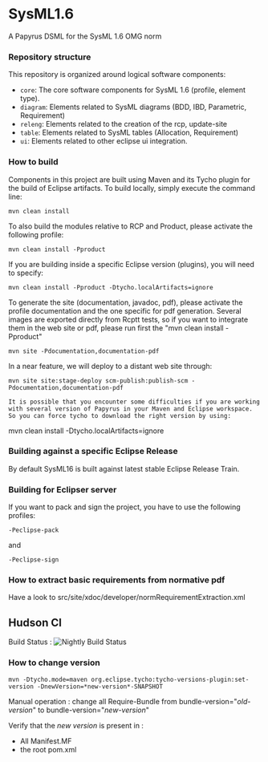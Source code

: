 # SysML1.6
A Papyrus DSML for the SysML 1.6 OMG norm

### Repository structure ###

This repository is organized around logical software components:

* `core`: The core software components for SysML 1.6 (profile, element type).
* `diagram`: Elements related to SysML diagrams (BDD, IBD, Parametric, Requirement)
* `releng`: Elements related to the creation of the rcp, update-site
* `table`: Elements related to SysML tables (Allocation, Requirement)
* `ui`: Elements related to other eclipse ui integration.

### How to build ###

Components in this project are built using Maven and its Tycho plugin for the build of Eclipse artifacts.
To build locally, simply execute the command line:

```
mvn clean install
```

To also build the modules relative to RCP and Product, please activate the following profile:

```
mvn clean install -Pproduct
```

If you are building inside a specific Eclipse version (plugins), you will need to specify:

```
mvn clean install -Pproduct -Dtycho.localArtifacts=ignore
```

To generate the site (documentation, javadoc, pdf), please activate the profile documentation and the one specific for pdf generation.
Several images are exported directly from Rcptt tests, so if you want to integrate them in the web site or pdf, please run first the "mvn clean install -Pproduct"

```
mvn site -Pdocumentation,documentation-pdf
```

In a near feature, we will deploy to a distant web site through:

```
mvn site site:stage-deploy scm-publish:publish-scm -Pdocumentation,documentation-pdf

It is possible that you encounter some difficulties if you are working with several version of Papyrus in your Maven and Eclipse workspace.
So you can force tycho to download the right version by using:

```
mvn clean install -Dtycho.localArtifacts=ignore 

### Building against a specific Eclipse Release ###

By default SysML16 is built against latest stable Eclipse Release Train.

### Building for Eclipser server ###

If you want to pack and sign the project, you have to use the following profiles:

```
-Peclipse-pack
```

and

```
-Peclipse-sign
```

### How to extract basic requirements from normative pdf ###

Have a look to src/site/xdoc/developer/normRequirementExtraction.xml

## Hudson CI 
Build Status : ![Nightly Build Status](https://ci.eclipse.org/papyrus/view/Sysml/job/papyrus-sysml16-master/lastBuild/buildStatus)

### How to change version ###

```
mvn -Dtycho.mode=maven org.eclipse.tycho:tycho-versions-plugin:set-version -DnewVersion=*new-version*-SNAPSHOT
```
Manual operation : change all Require-Bundle from bundle-version="*old-version*" to bundle-version="*new-version*"

Verify that the *new version* is present in : 
 - All Manifest.MF 
 - the root pom.xml